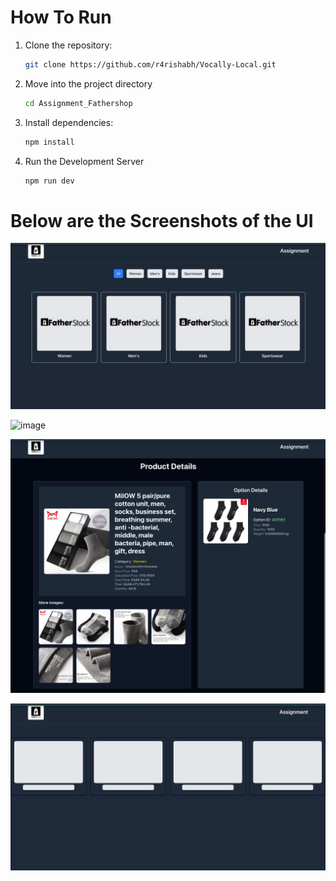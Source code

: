 # How To Run

1. Clone the repository:

   ```bash
   git clone https://github.com/r4rishabh/Vocally-Local.git

   ```

2. Move into the project directory

   ```bash
   cd Assignment_Fathershop

   ```

3. Install dependencies:

   ```bash
   npm install

   ```

4. Run the Development Server
   ```bash
   npm run dev
   ```

# Below are the Screenshots of the UI

![image](src/Assets/image.png)

![image](src/Assets/image-1.png)

![image](src/Assets/image-3.png)

![image](src/Assets/skeleton.png)

<!-- - [@vitejs/plugin-react](https://github.com/vitejs/vite-plugin-react/blob/main/packages/plugin-react/README.md) uses [Babel](https://babeljs.io/) for Fast Refresh
- [@vitejs/plugin-react-swc](https://github.com/vitejs/vite-plugin-react-swc) uses [SWC](https://swc.rs/) for Fast Refresh

## Expanding the ESLint configuration

If you are developing a production application, we recommend using TypeScript and enable type-aware lint rules. Check out the [TS template](https://github.com/vitejs/vite/tree/main/packages/create-vite/template-react-ts) to integrate TypeScript and [`typescript-eslint`](https://typescript-eslint.io) in your project. -->
